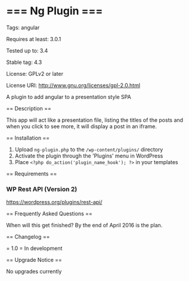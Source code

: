 # === Ng Plugin ===
Tags: angular

Requires at least: 3.0.1

Tested up to: 3.4

Stable tag: 4.3

License: GPLv2 or later

License URI: http://www.gnu.org/licenses/gpl-2.0.html

A plugin to add angular to a presentation style SPA

== Description ==

This app will act like a presentation file, listing the titles of the posts and when you click to see more, it will display a post in an iframe.

== Installation ==

1. Upload `ng-plugin.php` to the `/wp-content/plugins/` directory
1. Activate the plugin through the 'Plugins' menu in WordPress
1. Place `<?php do_action('plugin_name_hook'); ?>` in your templates

== Requirements ==

### WP Rest API (Version 2)

https://wordpress.org/plugins/rest-api/

== Frequently Asked Questions ==

When will this get finished? By the end of April 2016 is the plan.

== Changelog ==

= 1.0 =
In development

== Upgrade Notice ==

No upgrades currently